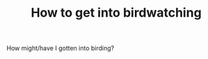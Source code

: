 ﻿---
backlinks:
- title: Birding
  url: /sense/birdwatching/birding.html
tags: birdwatching, birding
title: How to get into birdwatching
type: note
---
How might/have I gotten into birding?